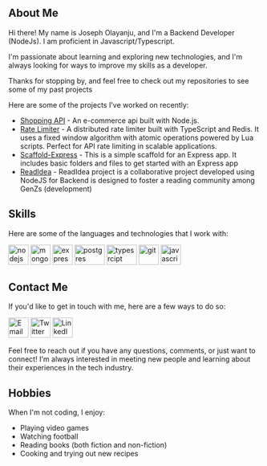 ## About Me

Hi there! My name is Joseph Olayanju, and I'm a Backend Developer (NodeJs). I am proficient in Javascript/Typescript.

I'm passionate about learning and exploring new technologies, and I'm always looking for ways to improve my skills as a developer. 

Thanks for stopping by, and feel free to check out my repositories to see some of my past projects

Here are some of the projects I've worked on recently:

- [Shopping API](https://github.com/olayanju-1234/shopping) - An e-commerce api built with Node.js.
- [Rate Limiter](https://github.com/olayanju-1234/rate-limiter) - A distributed rate limiter built with TypeScript and Redis. It uses a fixed window algorithm with atomic operations powered by Lua scripts. Perfect for API rate limiting in scalable applications.
- [Scaffold-Express](https://github.com/Olayanju-1234/Scaffold-Express) - This is a simple scaffold for an Express app. It includes basic folders and files to get started with an Express app
- [ReadIdea](https://github.com/ReadIdeas/readIdea-backend) - ReadIdea project is a collaborative project developed using NodeJS for Backend is designed to foster a reading community among GenZs (development)

## Skills

Here are some of the languages and technologies that I work with:

<p align="left">
  <img src="https://www.vectorlogo.zone/logos/nodejs/nodejs-icon.svg" alt="nodejs" width="40" height="40"/>
  <img src="https://www.vectorlogo.zone/logos/mongodb/mongodb-icon.svg" alt="mongodb" width="40" height="40"/> 
  <img src="https://www.vectorlogo.zone/logos/expressjs/expressjs-icon.svg" alt="express" width="40" height="40"/> 
  <img src="https://www.vectorlogo.zone/logos/postgresql/postgresql-ar21.svg" alt="postgres" width="60" height="40"/> 
  <img src="https://www.vectorlogo.zone/logos/typescriptlang/typescriptlang-ar21.svg" alt="typesrcipt" width="60" height="40"/> 
  <img src="https://www.vectorlogo.zone/logos/git-scm/git-scm-icon.svg" alt="git" width="40" height="40"/> 
  <img src="https://www.vectorlogo.zone/logos/javascript/javascript-icon.svg" alt="javascript" width="40" height="40"/> 
</p>


## Contact Me

If you'd like to get in touch with me, here are a few ways to do so:

<p align="left">
  <a href="mailto:horlarhyanjuhjoseph@gmail.com" target="_blank"><img src="https://img.icons8.com/color/48/000000/email-sign.png" alt="Email" width="40" height="40"/></a>
  <a href="https://x/josepholayanju" target="_blank"><img src="https://img.icons8.com/color/48/000000/twitter--v1.png" alt="Twitter" width="40" height="40"/></a>
  <a href="https://www.linkedin.com/in/joseph-olayanju/" target="_blank"><img src="https://img.icons8.com/color/48/000000/linkedin.png" alt="LinkedIn" width="40" height="40"/></a>
</p>

Feel free to reach out if you have any questions, comments, or just want to connect! I'm always interested in meeting new people and learning about their experiences in the tech industry.


## Hobbies

When I'm not coding, I enjoy:

- Playing video games
- Watching football
- Reading books (both fiction and non-fiction)
- Cooking and trying out new recipes
